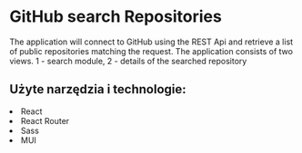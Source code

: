 # GitHub search Repositories

The application will connect to GitHub using the REST Api
and retrieve a list of public repositories matching 
the request. The application consists of two views. 
1 - search module, 2 - details of the searched repository

## Użyte narzędzia i technologie:
<li>React</li>
<li>React Router</li>
<li>Sass</li>
<li>MUI</li>
